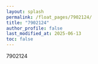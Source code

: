 ```yaml
---
layout: splash
permalink: /float_pages/7902124/
title: "7902124"
author_profile: false
last_modified_at: 2025-06-13
toc: false
---
```

 
7902124
